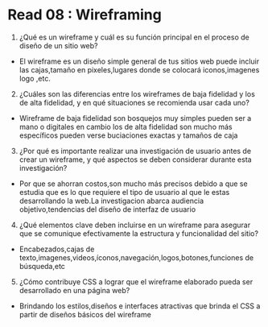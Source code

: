 # Read 08 : Wireframing
1. ¿Qué es un wireframe y cuál es su función principal en el proceso de diseño de un sitio web?
- El wireframe es un diseño simple general de tus sitios web puede incluir las cajas,tamaño en pixeles,lugares donde se colocará iconos,imagenes logo ,etc.
2. ¿Cuáles son las diferencias entre los wireframes de baja fidelidad y los de alta fidelidad, y en qué situaciones se recomienda usar cada uno?
- Wireframe de baja fidelidad son bosquejos muy simples pueden ser a mano o digitales en cambio los de alta fidelidad son mucho más específicos pueden verse buciaciones exactas y tamaños de caja 
3. ¿Por qué es importante realizar una investigación de usuario antes de crear un wireframe, y qué aspectos se deben considerar durante esta investigación?
- Por que se ahorran costos,son mucho más precisos debido a que se estudia que es lo que requiere el tipo de usuario al que le estas desarrollando la web.La investigacion abarca audiencia objetivo,tendencias del diseño de interfaz de usuario
4.  ¿Qué elementos clave deben incluirse en un wireframe para asegurar que se comunique efectivamente la estructura y funcionalidad del sitio?
- Encabezados,cajas de texto,imagenes,videos,íconos,navegación,logos,botones,funciones de búsqueda,etc  
5.  ¿Cómo contribuye CSS a lograr que el wireframe elaborado pueda ser desarrollado en una página web?
- Brindando los estilos,diseños e interfaces atractivas que brinda el CSS  a partir de diseños básicos del wireframe

